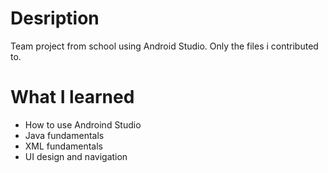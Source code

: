 # Desription
Team project from school using Android Studio. Only the files i contributed to.

# What I learned
* How to use Androind Studio
* Java fundamentals
* XML fundamentals
* UI design and navigation 

